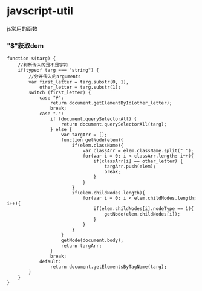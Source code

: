 # javscript-util
js常用的函数
### "$"获取dom
    function $(targ) {
        //判断传入的是不是字符
        if(typeof targ === "string") {
            //分开传入的arguments
            var first_letter = targ.substr(0, 1),
                other_letter = targ.substr(1);
            switch (first_letter) {
                case "#":
                    return document.getElementById(other_letter);
                    break;
                case ".":
                    if (document.querySelectorAll) {
                        return document.querySelectorAll(targ);
                    } else {
                        var targArr = [];
                        function getNode(elem){
                            if(elem.className){
                                var classArr = elem.className.split(" ");
                                for(var i = 0; i < classArr.length; i++){
                                    if(classArr[i] == other_letter) {
                                        targArr.push(elem);
                                        break;
                                    }
                                }
                            }
                            if(elem.childNodes.length){
                                for(var i = 0; i < elem.childNodes.length; i++){
                                    if(elem.childNodes[i].nodeType == 1){
                                        getNode(elem.childNodes[i]);
                                    }
                                }
                            }
                        }
                        getNode(document.body);
                        return targArr;
                    }
                    break;
                default: 
                    return document.getElementsByTagName(targ);
            }
        }
    }
